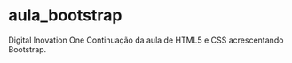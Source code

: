 # aula_bootstrap

Digital Inovation One
Continuação da aula de HTML5 e CSS
acrescentando Bootstrap.
